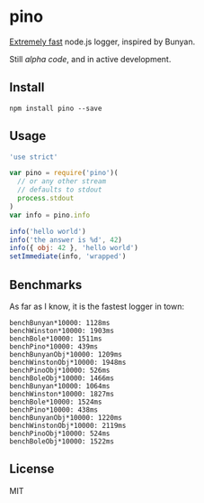 # pino

[Extremely fast](#benchmarks) node.js logger, inspired by Bunyan.

Still _alpha code_, and in active development.

## Install

```
npm install pino --save
```

## Usage

```js
'use strict'

var pino = require('pino')(
  // or any other stream
  // defaults to stdout
  process.stdout
)
var info = pino.info

info('hello world')
info('the answer is %d', 42)
info({ obj: 42 }, 'hello world')
setImmediate(info, 'wrapped')
```

## Benchmarks

As far as I know, it is the fastest logger in town:

```
benchBunyan*10000: 1128ms
benchWinston*10000: 1903ms
benchBole*10000: 1511ms
benchPino*10000: 439ms
benchBunyanObj*10000: 1209ms
benchWinstonObj*10000: 1948ms
benchPinoObj*10000: 526ms
benchBoleObj*10000: 1466ms
benchBunyan*10000: 1064ms
benchWinston*10000: 1827ms
benchBole*10000: 1524ms
benchPino*10000: 438ms
benchBunyanObj*10000: 1220ms
benchWinstonObj*10000: 2119ms
benchPinoObj*10000: 524ms
benchBoleObj*10000: 1522ms
```

## License

MIT
